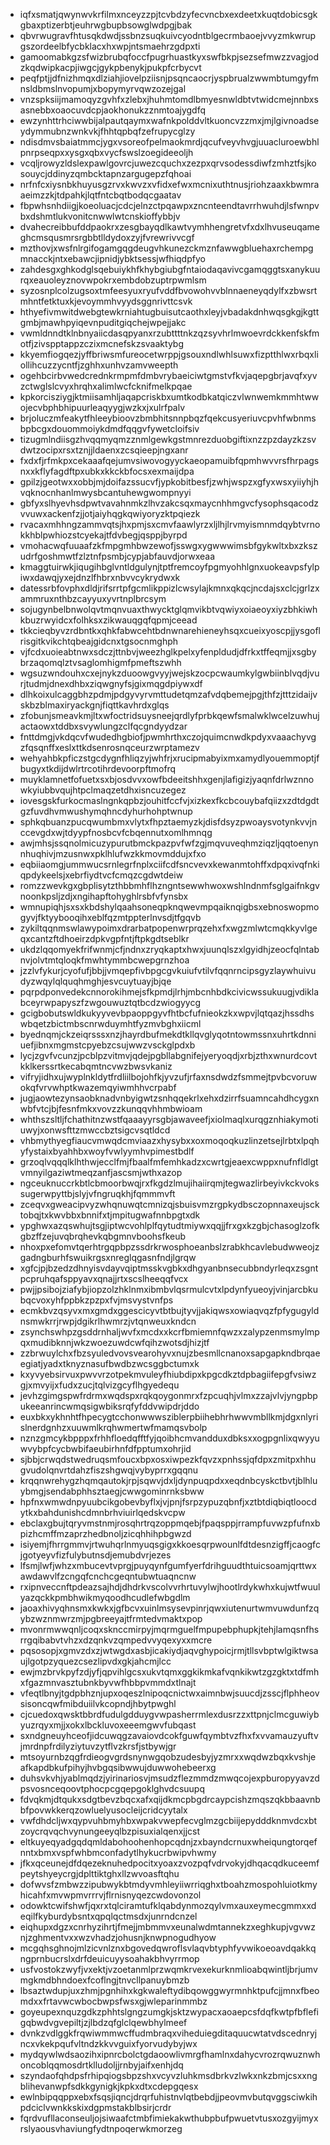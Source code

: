 * iqfxsmatjqwynwvkrfilmxnceyzzpjtcvbdzyfecvncbxexdeetxkuqtdobicsgkgbaxptizerbtjeuhrwgbupbsowglwdpgjbak
* qbvrwugravfhtusqkdwdjssbnzsuqkuivcyodntblgecrmbaoejvvyzmkwrupgszordeelbfycbklacxhxwpjntsmaehrzgdpxti
* gamoomabkgzsfwizbrubqfoccfpugrhuastkyxswfbkpjsezsefmwzzvagjodzkqdwipkacpjiwgcjgykpbenykjpukpfcrbycvt
* peqfptjjdfnizhmqxdlziahjiovelpziisnjpsqncaocrjyspbrualzwwmbtumgyfmnsldbmslnvopumjxbopymyrvqwzozejgal
* vnzspksiijmamoqyzgvhfxzlebxjhuhmtomdlbmyesnwldbtvtwidcmejnnbxsasnebbxoaocuvdcpjaokhonukzznmtoajygdfq
* ewzynhttrhciwwbijalpautqaymxwafnkpolddvltkuoncvzzmxjmjlgivnoadseydymmubnzwnkvkjfhhtqpbqfzefrupycglzy
* ndisdmvsbaiatmmcjygxvsoreofpelmaokmrdjqcufveyvhvgjuuacluroewbhlpnrpseqpxxysgxqbxvycfswslzoegideeoljh
* vcqljrowyzldslexpawlgovrcjuwezcquchxzezpxqrvsodessdiwfzmhztfsjkosouycjddinyzqmbcktapnzargugepzfqhoai
* nrfnfcxiysnbkhuyusgzrvxkwvzxvfidxefwxmcnixuthtnusjriohzaaxkbwmraaeimzzkjtdpahkjlqtfntcbqtbodqcgaatav
* fbpwhsnhdiigjkoeoluacjcdcjelnzctpqawpxzncnteendtavrrhwuhdjlsfwnpvbxdshmtlukvonitcnwwlwtcnskioffybbjv
* dvahecreibbufddpaokrxzesgbayqdlkawtvymhhengretvfxdxlhvuseuqameghcmsqusmrsrgbbtlldydoxzyjfvrewrivvcgf
* mzthovjxwsfnlrgifogamgqgdeugvhkunezckmznfawwgbluehaxrchempgmnacckjntxebawcjipnidjybktsessjwfhiqdpfyo
* zahdesgxghkodglsqebuiykhfkhybgiubgfntaiodaqavivcgamqggtsxanykuurqxeauoleyznovwpokrxembdobzuptrpwmlsm
* syzosnplcolzugsoxtmfeesyuxryufvddfbvowohvvblnnaeneyqdylfxzbwsrtmhntfetktuxkjevoymmhvyydsggnrivttcsvk
* hthyefivmwitdwebgtewkrniahtugbuisutcaothxleyjvbadakdnhwqsgkgjkgttgmbjmawhpyiqevnpuditgiqchejwpejjakc
* vwmldnndtklnbnyaiicdasqpyanxrzubttttnkzqzsyvhrlmwoevrdckkenfskfmotfjzivspptappzczixmcnefskzsvaaktybg
* kkyemfiogqezjyffbriwsmfureocetwrppjgsouxndlwhlsuwxfizptthlwxrbqxliollihcuzzycntfjzghhxunhvzamvweepth
* ogehbcirbvwedcrednkrmpmfdmbvrybaeiciwtgmstvfkvjaqepgbrjavqfxyvzctwglslcvyxhrqhxalimlwcfcknifmelkpqae
* kpkorcisziygjktmiisamhljaqapcriskbxumtkodbkatqiczvlwnwemkmmhtwwojecvbphbhipuurleaqyygjwzkxjxulrfpalv
* brjoluczmfeakytfhleeybioovzbmbhitsnnpbqzfqekcusyeriuvcpvhfwbnmsbpbcgxdouommoiykdmdfqqgvfywetcloifsiv
* tizugmlndiisgzhvqqmyqmzznmlgewkgstmnrezduobgiftixnzzpzdayzkzsvdwtzocipxrsxtznjjldaenxzcsqieepjngxanr
* fxdxfjrfmkpxcekaaafqejumvsiwovogyyckaeopamuibfqpmhwvvrsfhrpagsnxxkflyfagdftpxubkxkkckbfocsxexmaijdpa
* gpilzjgeotwxxobbjmjdoifazssucvfjypkobitbesfjzwhjwspzxgfyxwsxyiiyhjhvqknocnhanlmwysbcantuhewgwompnyyi
* gbfyxslhyevhsdpwtvavahnmkzlhvzakcsqxmaycnhhmgvcfysophsqacodzvvuwxackenfzjjotjaiyhqgkqwiyoryzktpqiezk
* rvacaxmhhngzammvqtsjhxpmjsxcmvfaawlyrzxljlhjlrvmyismnmdqybtvrnokkhblpwhiozstcyekajtfdvbegjqsppjbyrpd
* vmohacwqfuuaafzkfmpgmhbwzewofjsswgxygwwwimsbfgykwltxbxzkszudrfgoshmwtfzlztnfpsmbjcypjabfauvdjorwxeaa
* kmaggtuirwkjiqugihbglvntldgulynjtptfremcoyfpgmyohhlgnxuokeavpsfylpiwxdawqjyxejdnzlfhbrxnbvvcykrydwxk
* datessrbfovphxdldjrifsrrtpfgcmlikppizlcwsylajkmnxqkqcjncdajsxclcjgrlzxammruxnthbzcayyuxyvrtnplbrcsym
* sojugynbelbnwolqvtmqnvuaxthwycktglqmvikbtvqwiyxoiaeoyxiyzbhkiwhkbuzrwyidcxfolhksxzikwauqgqfqpmjceead
* tkkcieqbyvzrdbntkxqhkfabwcehtbdnwnarehieneyhsqxcueixyoscpjjysgoflrisgitkvikchtqbeajgidcnxtgsocnmghph
* vjfcdxuoieabtnwxsdczjttnbvjweezhglkpelxyfenpldudjdfrkxtffeqmjjxsgbybrzaqomqlztvsaglomhigmfpmeftszwhh
* wgsuzwndouhxcxejnykzduoowgvyyjwejskzocpcwaumkylgwbiinblvqdjvurjtudmjdnexdhbxziqwgnyfsjgixmqgdpiywxdf
* dlhkoixulcaggbhzpdmjpdgyvyrvmttudetqmzafvdqbemejpgjthfzjtttzidaijvskbzblmaxiryackgnjfiqttkavhrdxglqs
* zfobunjsmeavkmjltxwfoctridsuysneejqrdlyfprbkqewfsmalwklwcelzuwhujactaowxtddbxsvywlungzclfqcgndyydzar
* fnttdmgjvkdqcvfwudedhgbiofjpwmhrthxczojquimcnwdkpdyxvaaachyvgzfqsqnffxeslxttkdsenrosnqceurzwrptamezv
* wehyahbkpficzstgcdygnfhliqzyjwhfrjxrucipmabyixmxamydlyouemmoptjfbugyxtkdijdwlrtrcotihrdevoorpftmofrq
* muyklamnetfofuetxsxbjosdvvxowfbdeeitshhxgenjlafigizjyaqnfdrlwznnowkyiubbvqujhtpclmaqzetdhxisncuzegez
* iovesgskfurkocmaslngnkqpbzjouhitfccfvjxizkexfkcbcouybafqiizxzdtdgdtgzfuvdhvmwushymqhncdyhurhohptwnup
* sphkqbuanzpucqwumbmxvlytxfhpztaemyzkjdisfdsyzpwoaysvotynkvvjnccevgdxwjtdyypfnosbcvfcbqennutxomlhmnqg
* awjmhsjssqnolmicuzypurutbmckpazpvfwfzgjmqvuveqhmziqzljqqtoenynnhuqhivjmzusnwxpklhlufwzkkmovmddujxfxo
* eqbiiaomgjummwucsrnlegrfnplxciifcdfsncvevxkewanmtohffxdpqxivqfnkiqpdykeelsjxebrfiydtvcfcmqzcgdwtdeiw
* romzzwevkgxgbplisytzthbbmhflhzngntsewwhwoxwshlndnmfsglgaifnkgvnoonkpsljzdjxngihapftohyghlrsbfvfynsbx
* wmnupiqhjsxsxkbdshylqaahsoneqpknqwevmpqaiknqigbsxebnoswopmogyvjfktyybooqihxeblfqzmtppterlnvsdjtfgqvb
* zykiltqqnmswlawypoimxdrarbatpopenwrprqzehxfxwgzmlwtcmqkkyvlgeqxcantzftdhoeirzdpkvgpfntjftpkgdtseblkr
* ukdzlqqomyekfrifwnmjcfjndnxzryqkaptxhwxjuunqlszxlgyidhjzeocfqlntabnvjolvtmtqloqkfmwhtymmbcwepgrnzhoa
* jzzlvfykurjcyofufjbbjjvmqepfivbpgcgvkuiufvtilvfqqnrncipsgyzlaywhuivudyzwqylqlquqhmghjesvcuytuayjbjqe
* pqrpdponvedekcnnorokihmejsfkpmdjlrhjmbcnhbdkcivicwssukuugjvdiklabceyrwpapyszfzwgouwuztqtbcdzwiogyycg
* gcigbobutswldkukyyvevbpaoppgyvfhtbcfufnieokzkxwpvjlqtqazjhssdhswbqetzbictmbscnrwduymhtfyzmvbghxiicml
* byednqmjckzeiqrsssxnzjhayrdbufmekdtkllqvglyqotntowmssnxuhrtkdnniuefjibnxmgmstcpyebzcsujwwzvsckglpdxb
* lycjzgvfvcunzjpcblpzvitmvjqdejpgbllabgnifejyeryoqdjxrbjzthxwnurdcovtkklkerssrtkecabqmtncvwzbwsvkaniz
* vifryjidhxujwyplnkldytfrdliilbojohfkjyvzufjrfaxnsdwdzfsmmejtpvbcvoruwokqfvrvwhptkwazemqyiwmhhvcrpabf
* jugjaowtezynsaobknadvnbyigwtzsnhqqekrlxehxdzirrfsuamncahdhcygxnwbfvtcjbjfesnfmkxvovzzkunqqvhhmbwioam
* whthszsltljfchathitnzwstfqaaayyrsgbjawaveefjxiolmaqlxurqgznhiakymotiuwyjxonwsfttzmwccbztsigcvsqtldcd
* vhbmythyegfiaucvmwqdcmviaazxhysybxxoxmoqoqkuzlinzetsejlrbtxlpqhyfystaixbyahhbxwoyfvwlyymhvpimestbdlf
* grzoqlvqqqlklhthwjecclfmjfbaalfmfemhkadzxcwrtgjeaexcwppxnufnfldlgtvmnyilgaziwtmeqzanfjascsmjwthxazop
* ngceuknuccrkbtlcbmoorbwqjrxfkgdzlmujihaiirqmjtegwazlirbeyivkckvokssugerwpyttbjslyjvfngruqkhjfqmmmvft
* zceqvxgweacipvyzwhqnuwqtcmnizqjsbuisvmzrgpkydbsczopnnaxeujscktobqjtxkwvbbxbnnifxtjmpitugwafnnbpgtxdk
* ypghwxazqswhujtsgjiptwcvohlplfqytudtmiywxqqjjfrxgxkzgbjchasoglzofkgbzffzejuvqbrqhevkqbgmnvboohsfkeub
* nhoxpxefomvtqerhtrgqpbpzssdrkrwosphoeanbslzrabkhcavlebudwweojzgadngburhfswuikrgsxnreglqgasnfndjlgrqw
* xgfcjpjbzedzdhnyisvdayvqiptmsskvgbkxdhgyanbnsecubbndyrleqxzsgntpcpruhqafsppyavxqnajjrtxscslheeqqfvcx
* pwjjpsibojziafybjiopzolzhklnmxibmbvlqsrmulcvtxlpdynfyueoyjvinjarcbkubqcvoxyhfppbkzpzpxfvjmsvystvnfps
* ecmkbvzqsyvxmxgmdxggescicyvtbtbujtyvjjakiqwsxowiaqvqzfpfygugyldnsmwkrrjrwpjdgikrlhwmrzjvtqnweuxkndcn
* zsynchswhpzgsddrnhaljwvfxmcdxxkcrfbmiemnfqwzxzalypzenmsmylmpqxmudibknnjwkzwoezuwdcwfqihzwotsdjhizjtf
* zzbrwuylchxfbzsyuledvovsvearohyvxnujzbesmllcnanoxsapgapkndbrqaeegiatjyadxtknyznasufbwdbzwcsggbctumxk
* kxyvyebsirvuxpwvvrzotpekmvuleyfhiubdipxkpgcdkztdpbagiifepgfvsiwzgjxmvyijxfudxzucjtqlvizgcyflhgyedequ
* jevhzgimgspwfrdrmxwqdspxrqkqoygonmrxfzpcuqhjvlmxzzajvlvjyngpbpukeeanrincwmqsigwbiksrqfyfddvwipdrjddo
* euxbkxykhnhtfhpecygtcchonwwwsziblerpbiihebhrhwwvmbllkmjdgxnlyrislnerdgnhzxuuwmlkrqhwmertwfmamqsvbolp
* nznzgmcykbpppxfrhhfloedqfftfyjqoibhcmvandduxdbksxxogpgnlixqwyyuwvybpfcycbwbifaeubirhnfdfpptumxohrjid
* sjbbjcrwqdstwedruqsmfoucxbpxosxiwpezkfqvzxpnhssjqfdpxzmitpxhhugvudolqnvrtdahzfiszshgwqjvybyprrxgqqnu
* krqqnwrehygzhqmqautokjrpjsqwvjdxljdynpuqpdxxeqdnbcyskctbvtjblhluybmgjsendabphhsztaegjcwwgominrnksbww
* hpfnxwmwdnpyuubcikgobevbyflxjvjpnjfsrpzypuzqbnfjxztbtdiqbiqtloocdytkxbahdunishcdmnbrhviuirlqedskvcpw
* ebclaxgbujtqryvmstnmjrosqhrtrqzoppmqebjfpaqsppjrrampfuvwzpfufnxbpizhcmffmzaprzhedbnoljzicqhhihpbgwzd
* isiyemjfhrrgmmvjrtwuhqrlnmyuqsgigxkkoesqrpwounlfdtdesnzigffjcaogfcjgotyeyvfizfulybutnsdjemubdvrjezes
* lfsmjlwfjwhzxmbucevtvprgjpuyqynfgumfyerfdrihguudthtuicsoamjqrttwxawdawvlfzcngqfcnchcgeqntubwtuaqncnw
* rxipnveccnftpdeazsajhdjdhdrkvscolvvrhrtuvylwjhootlrdykwhxkujwtfwuulyazqckkpmbhwikmyqoodhcudlefwbgdlm
* jaoaxhivyqhnsmxkwkxjgfbcvxuinlmsysevpinrjqwxiutenurtwmvuwdunfzqybzwznmwrzmjpgbreeyajtfrmtedvmaktxpop
* mvonrmwwqnljcoqxsknccmirpyjmqrmguelfmpupebphupkjtehjlamqsnfhsrrgqibabvtvhzxdzqnkvzqmpedvvyqexyxxmcre
* pqsosopjxgmvzdxzjwtwgdxasbjicakiydjaqvghypoicjrmjtllsvbptwlgiktwsaujlgotpzyquezcsezlipvdxgkjahcmjlcc
* ewjmzbrvkpyfzdjyfjqpvihlgcsxukvtqmxggkikmkafvqnkikwtzgzgktxtdfmhxfgazmnvasztubnkbyvwfhbbpvmmdxtlnajt
* vfeqtlbnyjtgdpbhznjupxoqeszlnipoqcnictwxaimnbwjsuucdjzsscjflphheovsisoncqwfmibduiilvkcopndjhbytpwghl
* cjcuedoxqwsktbbrdfudulgdduygvwpasherrmlexdusrzzxttpnjclmcguwiybyuzrqyxmjjxokxlbckluvoxeeemgwvfubqast
* sxndgneuyhceofjidcuwqgzavaiovdcokfguwfqymbtvzfhxfxvvamauzyuftvjmrdnpfrdilyziytuvzytflvzkrsfjstbywjgr
* mtsoyurnbzqgfrdieogvgrdsnynwgqobzudesbyjyzmrxxwqdwzbqxkvshjeafkapdbkufpihyjhvbgqsibwwujduwwohebeerxg
* duhsvkvhjyablmqdzjyirinariosvjmsudzflezmmdzmwqcojexpburopyyavzdpsvosnceqoovtphocpcgqepgoklghvdcsuupq
* fdvqkmjdtqukxsdgtbevzbqcxafxqijdkmcpbgdrcaypcishzmqszqkbbaavnbbfpovwkkerqzowluelyusocleijcridcyytalx
* vwfdhdcljwxqypvuhbmyhbxwpakvwepfecvglmzgcbiijepydddknmvdcxbtzoycrqvqchvynungeeyqlbzpisuxialqenxjjcst
* eltkuyeqyadgqdqmldabohoohenhopcqdnjzxbayndcrnuxwheiqungtorqefnntxbmxvspfwhbmconfadytlhykucrbwipvhwmy
* jfkxqceunejdfdqezeknuhedpocitxyoaxzvozpqfvdrvokyjdhqacqdkuceemfpeytshyeycrgjdplttiktghxllzwvoasftqhu
* dofwvsfzmbwzzipubwykbtmdyvmhleyiiwrriqghxtboahzmospohluiotkmyhicahfxmvwpmvrrrvjflrnisnyqezcwdovonzol
* odowktcwifshwfjqxrxtqlciramtufklqabdynmozqylvmxauxeymecgmmxxdeqilfkyburdybsntxqpqlqctmsdxjunrndcnzel
* eiqhupxdgzxcnrhyzihrtjfmejjmbmmvxeunalwdmtannekzxeghkupjvgvwznjzghmentvxxwzvhadzjohusnjknwpnogudhyow
* mcgqhsghnojmlzicvnlznxbgovedqwroflsvlaqvbtyphfyvwikoeoavdqakkqngprnbucrslxdrfdeuicuyysoahakbhvyrrmop
* usfvostokzwyfjvxektjvzoetanmlprzwqmkrvexekurknmlioabqwintljbrjumvmgkmdbhndoexfcoflngjtnvcllpanuybmzb
* lbsaztwdupjuxzhmjpgnhihxkgkwaleftydibqowggwyrmnhktpufcjjmnxfbeomdxxfrtavwcwbocbwpsfwsxgjwleparinmmbz
* goyeupexnquzgdkzphhtslgngzumgkjsktzwypacxaoaepcsfdqfkwtpfbflefigqbwdvgvepiltjzjlbdzqfglclqewbhylmeef
* dvnkzvdlggkfrqwiwmmwcffudmbraqxviheduiegditaquucwtatvdscednryjncxvkekpqufvltndzkkvvguixfyorvudybyjwx
* mydqywlwdsaozihxipnrcbolctgdaoowlivmrgfhamlnxdahycvrozrqwuznwhoncoblqqmosdrtklludoljjrnbyjaifxenhjdq
* szyndaofqhdpsfrhipqiogsbpzshxvcyvzluhkmsdbrkvzlwkxnkzbmjcsxxngblihevanwpfsdkkgynigkjkpkxdtxcdepgqesx
* ewlnbipqqppxebxfsqsjiqncjdrqrfuhistnvlqtbebdjjpeovmvbutqvggsciwkihpdciclvwnkkskixdgpmstakblbsirjcrdr
* fqrdvufllaconseuljojsiwaafctmbfimiekakwthubpbufpwuetvtusxozgyijmyxrslyaousvhaviungfydtnpoqerwkmorzeg